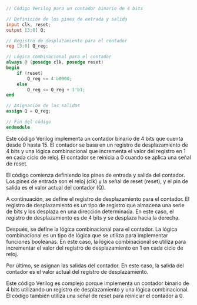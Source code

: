 ```verilog
// Código Verilog para un contador binario de 4 bits

// Definición de los pines de entrada y salida
input clk, reset;
output [3:0] Q;

// Registro de desplazamiento para el contador
reg [3:0] Q_reg;

// Lógica combinacional para el contador
always @ (posedge clk, posedge reset)
begin
    if (reset)
        Q_reg <= 4'b0000;
    else
        Q_reg <= Q_reg + 1'b1;
end

// Asignación de las salidas
assign Q = Q_reg;

// Fin del código
endmodule
```

Este código Verilog implementa un contador binario de 4 bits que cuenta desde 0 hasta 15. El contador se basa en un registro de desplazamiento de 4 bits y una lógica combinacional que incrementa el valor del registro en 1 en cada ciclo de reloj. El contador se reinicia a 0 cuando se aplica una señal de reset.

El código comienza definiendo los pines de entrada y salida del contador. Los pines de entrada son el reloj (clk) y la señal de reset (reset), y el pin de salida es el valor actual del contador (Q).

A continuación, se define el registro de desplazamiento para el contador. El registro de desplazamiento es un tipo de registro que almacena una serie de bits y los desplaza en una dirección determinada. En este caso, el registro de desplazamiento es de 4 bits y se desplaza hacia la derecha.

Después, se define la lógica combinacional para el contador. La lógica combinacional es un tipo de lógica que se utiliza para implementar funciones booleanas. En este caso, la lógica combinacional se utiliza para incrementar el valor del registro de desplazamiento en 1 en cada ciclo de reloj.

Por último, se asignan las salidas del contador. En este caso, la salida del contador es el valor actual del registro de desplazamiento.

Este código Verilog es complejo porque implementa un contador binario de 4 bits utilizando un registro de desplazamiento y una lógica combinacional. El código también utiliza una señal de reset para reiniciar el contador a 0.